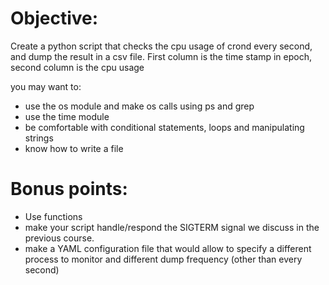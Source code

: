 Objective:
==========
Create a python script that checks the cpu usage of crond every second, and dump the result in a csv file. First column is the time stamp in epoch, second column is the cpu usage

you may want to:
- use the os module and make os calls using ps and grep
- use the time module
- be comfortable with conditional statements, loops and manipulating strings
- know how to write a file


Bonus points: 
=============
- Use functions
- make your script handle/respond the SIGTERM signal we discuss in the previous course.
- make a YAML configuration file that would allow to specify a different process to monitor and different dump frequency (other than every second)
